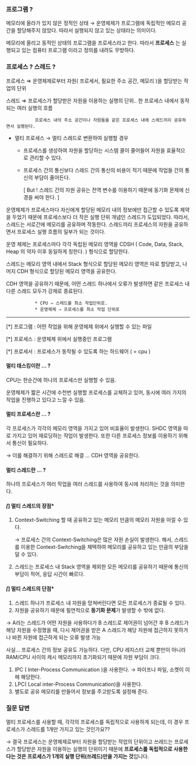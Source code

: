 ### 프로그램 ?

메모리에 올라가 있지 않은 정적인 상태 → 운영체제가 프로그램에 독립적인 메모리 공간을 할당해주지 않았다. 따라서 실행되지 않고 있는 상태라는 의미이다.

메모리에 올리고 동적인 상태의 프로그램을 프로세스라고 한다. 따라서 **프로세스** 는 실행되고 있는 컴퓨터 프로그램 이라고 정의를 내려도 무방하다. 

### 프로세스 ? 스레드 ?

프로세스 ⇒ 운영체제로부터 자원( 프로세서, 필요한 주소 공간, 메모리 )을 할당받는 작업의 단위

스레드 ⇒ 프로세스가 할당받은 자원을 이용하는 실행의 단위.. 한 프로세스 내에서 동작되는 여러 실행의 흐름


               프로세스 내의 주소 공간이나 자원들을 같은 프로세스 내에 스레드끼리 공유하면서 실행된다. 

- 멀티 프로세스 → 멀티 스레드로 변환하여 실행할 경우

    * 프로세스를 생성하여 자원을 할당하는 시스템 콜이 줄어들어 자원을 효율적으로 관리할 수 있다. 

    * 프로세스 간의 통신보다 스레드 간의 통신의 비용이 적기 때문에 작업들 간의 통신의 부담이 줄어든다. 

      [ But ! 스레드 간의 자원 공유는 전역 변수를 이용하기 때문에 동기화 문제에 신경을 써야 한다. ]

운영체제가 프로세스마다 자신에게 할당된 메모리 내의 정보에만 접근할 수 있도록 제약을 두었기 때문에 프로세스보다 더 작은 실행 단위 개념인 스레드가 도입되었다. 따라서, 스레드는 서로간에 메모리를 공유하며 작동한다. 스레드끼리 프로세스의 자원을 공유하면서 프로세스 실행 흐름의 일부가 되는 것이다. 

운영 체제는 프로세스마다 각각 독립된 메모리 영역을 CDSH ( Code, Data, Stack, Heap 의 약자 이후 동일하게 칭한다. ) 형식으로 할당한다. 

스레드는 메모리 영역 내에서 Stack 형식으로 할당된 메모리 영역은 따로 할당받고, 나머지 CDH 형식으로 할당된 메모리 영역을 공유한다. 

CDH 영역을 공유하기 때문에, 어떤 스레드 하나에서 오류가 발생하면 같은 프로세스 내 다른 스레드 모두가 강제로 종료된다. 

               * CPU ⇒ 스레드를 최소 작업단위로.
               * 운영체제 ⇒ 프로세스를 최소 작업 단위로

---

[*] 프로그램 : 어떤 작업을 위해 운영체제 위에서 실행할 수 있는 파일

[*] 프로세스 : 운영체제 위에서 실행중인 프로그램

[*] 프로세서 : 프로세스가 동작될 수 있도록 하는 하드웨어 ( = cpu )

#### __멀티 태스킹이란 ... ?__

CPU는 한순간에 하나의 프로세스만 실행할 수 있음.

운영체제가 짧은 시간에 수천번 실행할 프로세스를 교체하고 있어, 동시에 여러 가지의 작업을 진행하고 있다고 느낄 수 있음. 

#### __멀티 프로세스란 ... ?__

각 프로세스가 각각의 메모리 영역을 가지고 있어 비효율이 발생한다. SHDC 영역을 따로 가지고 있어 재로딩하는 작업이 발생한다. 또한 다른 프로세스 정보를 이용하기 위해서 통신이 필요하다. 

→ 이를 해결하기 위해 스레드로 해결 ... CDH 영역을 공유한다.  

#### __멀티 스레드란 ... ?__

하나의 프로세스가 여러 작업을 여러 스레드를 사용하여 동시에 처리하는 것을 의미한다. 

#### *[*] 멀티 스레드의 장점*

1. Context-Switching 할 때 공유하고 있는 메모리 만큼의 메모리 자원을 아낄 수 있다. 

    → 프로세스 간의 Context-Switching은 많은 자원 손실이 발생한다. 해서, 스레드를 이용한 Context-Switching을 채택하여 메모리를 공유하고 있는 만큼의 부담을 덜 수 있다.

2. 스레드는 프로세스 내 Stack 영역을 제외한 모든 메모리를 공유하기 때문에 통신의 부담이 적어, 응답 시간이 빠르다. 

#### *[*] 멀티 스레드의 단점*

1. 스레드 하나가 프로세스 내 자원을 망쳐버린다면 모든 프로세스가 종료될 수 있다. 
2. 자원을 공유하기 때문에 필연적으로 **동기화 문제**가 발생할 수 밖에 없다.

→ A라는 스레드가 어떤 자원을 사용하다가 B 스레드로 제어권이 넘어간 후 B 스레드가 해당 자원을 수정했을 때, 다시 제어권을 받은 A 스레드가 해당 자원에 접근하지 못하거나 바뀐 자원에 접근하게 되는 오류 발생 가능

사실... 프로세스 간의 정보 공유도 가능하다. 다만, CPU 레지스터 교체 뿐만이 아니라 RAM/CPU 사이의 캐시 메모리까지 초기화되기 때문에 자원 부담이 크다. 

1. IPC ( Inter-Process Communication )을 사용한다. → 파이프나 파일, 소켓이 이헤 해당한다.
2. LPC( Local inter-Process Communication)을 사용한다.
3. 별도로 공유 메모리를 만들어서 정보를 주고받도록 설정해 준다.



### 질문 답변

멀티 프로세스를 사용할 때, 각각의 프로세스를 독립적으로 사용하게 되는데, 이 경우 프로세스가 스레드를 1개만 가지고 있는 것인가요??

→ 결국 프로세스는 운영체제로부터 자원을 할당받는 작업의 단위이고 쓰레드는 프로세스가 할당받은 자원을 이용하는 실행의 단위이기 때문에 **프로세스를 독립적으로 사용한다는 것은 프로세스가 1개의 실행 단위(쓰레드)만을 가지는 것**입니다.

